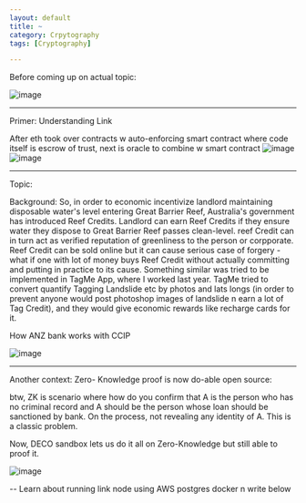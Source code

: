 ```yaml
---
layout: default
title: ~
category: Crpytography
tags: [Cryptography]

---
```


Before coming up on actual topic:

![image](https://github.com/user-attachments/assets/1e1b4242-1ff4-4c6d-a592-29ed1be94e41)

---
Primer: Understanding Link

After eth took over contracts w auto-enforcing smart contract where code itself is escrow of trust, next is oracle to combine w smart contract
![image](https://github.com/user-attachments/assets/fd2579b2-94ba-4ee1-a256-a078474361f4)
![image](https://github.com/user-attachments/assets/ccc84b36-c54d-4369-9a50-5fa88f362a4f)

---
Topic: 

Background: So, in order to economic incentivize landlord maintaining disposable water's level entering Great Barrier Reef, Australia's government has introduced Reef Credits. Landlord can earn Reef Credits if they ensure water they dispose to Great Barrier Reef passes clean-level. reef Credit can in turn act as verified reputation of greenliness to the person or corpporate. Reef Credit can be sold online but it can cause serious case of forgery - what if one with lot of money buys Reef Credit without actually committing and putting in practice to its cause.
       Something similar was tried to be implemented in TagMe App, where I worked last year. TagMe tried to convert quantify Tagging Landslide etc by photos and lats longs (in order to prevent anyone would post photoshop images of landslide n earn a lot of Tag Credit), and they would give economic rewards like recharge cards for it.


How ANZ bank works with CCIP

![image](https://github.com/user-attachments/assets/4927e13b-6032-4704-951b-a8c68295b4de)

---

Another context:
Zero- Knowledge proof is now do-able open source:

btw, ZK is scenario where how do you confirm that A is the person who has no criminal record and A should be the person whose loan should be sanctioned by bank. On the process, not revealing any identity of A. This is a classic problem.

Now, DECO sandbox lets us do it all on Zero-Knowledge but still able to proof it.

![image](https://github.com/user-attachments/assets/fe718b59-6434-4e5c-af1e-5de0a6dc330d)

--
Learn about running link node using AWS postgres docker n write below
